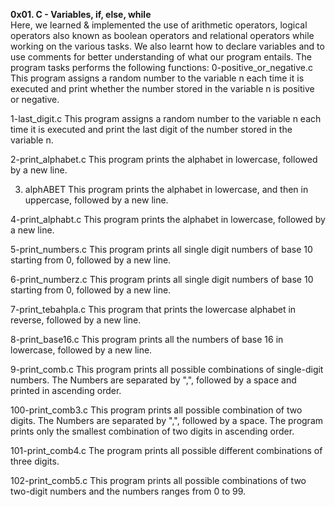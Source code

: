 **0x01. C - Variables, if, else, while**<br>
Here, we learned & implemented the use of arithmetic operators, logical operators also known as boolean operators and relational operators while working on the various tasks.
We also learnt how to declare variables and to use comments for better understanding of what our program entails.
The program tasks performs the following functions:
0-positive_or_negative.c
This program assigns a random number to the variable n each time it is executed and print whether the number stored in the variable n is positive or negative.

1-last_digit.c
This program assigns a random number to the variable n each time it is executed and print the last digit of the number stored in the variable n.

2-print_alphabet.c
This program prints the alphabet in lowercase, followed by a new line.

3. alphABET
This program prints the alphabet in lowercase, and then in uppercase, followed by a new line.

4-print_alphabt.c
This program prints the alphabet in lowercase, followed by a new line.

5-print_numbers.c
This program prints all single digit numbers of base 10 starting from 0, followed by a new line.

6-print_numberz.c
This program prints all single digit numbers of base 10 starting from 0, followed by a new line.

7-print_tebahpla.c
This program that prints the lowercase alphabet in reverse, followed by a new line.

8-print_base16.c
This program prints all the numbers of base 16 in lowercase, followed by a new line.

9-print_comb.c
This program prints all possible combinations of single-digit numbers. The Numbers are separated by ",", followed by a space and printed in ascending order.

100-print_comb3.c
This program prints all possible combination of two digits. The Numbers are separated by ",", followed by a space. The program prints only the smallest combination of two digits in ascending order.

101-print_comb4.c
The program prints all possible different combinations of three digits.

102-print_comb5.c
This program prints all possible combinations of two two-digit numbers and the numbers ranges from 0 to 99.
